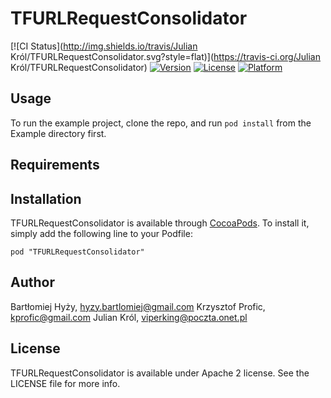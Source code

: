 # TFURLRequestConsolidator

[![CI Status](http://img.shields.io/travis/Julian Król/TFURLRequestConsolidator.svg?style=flat)](https://travis-ci.org/Julian Król/TFURLRequestConsolidator)
[![Version](https://img.shields.io/cocoapods/v/TFURLRequestConsolidator.svg?style=flat)](http://cocoadocs.org/docsets/TFURLRequestConsolidator)
[![License](https://img.shields.io/cocoapods/l/TFURLRequestConsolidator.svg?style=flat)](http://cocoadocs.org/docsets/TFURLRequestConsolidator)
[![Platform](https://img.shields.io/cocoapods/p/TFURLRequestConsolidator.svg?style=flat)](http://cocoadocs.org/docsets/TFURLRequestConsolidator)

## Usage

To run the example project, clone the repo, and run `pod install` from the Example directory first.

## Requirements

## Installation

TFURLRequestConsolidator is available through [CocoaPods](http://cocoapods.org). To install
it, simply add the following line to your Podfile:

    pod "TFURLRequestConsolidator"

## Author

Bartłomiej Hyży, hyzy.bartlomiej@gmail.com
Krzysztof Profic, kprofic@gmail.com
Julian Król, viperking@poczta.onet.pl

## License

TFURLRequestConsolidator is available under Apache 2 license. See the LICENSE file for more info.

